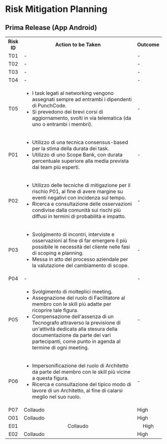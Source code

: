 
# Risk Mitigation Planning

## Prima Release (App Android)
<table>
  <tr>
    <th>Risk ID</th>
    <th>Action to be Taken</th>
    <th>Outcome</th>
  </tr>
  <tr>
    <td align="center">T01</td>
    <td>-</td>
    <td>-</td>
  </tr>
  <tr>
    <td align="center">T02</td>
    <td>-</td>
    <td>-</td>
  </tr>
  <tr>
    <td align="center">T03</td>
    <td>-</td>
    <td>-</td>
  </tr>
  <tr>
    <td align="center">T04</td>
    <td>-</td>
    <td>-</td>
  </tr>
  <tr>
    <td align="center">T05</td>
    <td>
        <ul>
            <li>I task legati al networking vengono assegnati sempre ad entrambi i dipendenti di PunchCode.</li>
            <li>Si prevedono dei brevi corsi di aggiornamento, svolti in via telematica (da uno o entrambi i membri).</li>
        </ul>
    </td>
    <td>-</td>
  </tr>
<!-- Stime delle durate dei task potrebbero essere inaccurate -->
  <tr>
    <td align="center">P01</td>
    <td>
        <ul>
            <li>Utilizzo di una tecnica consensus-based per la stima della durata dei task.</li>
            <li>Utilizzo di uno Scope Bank, con durata percentuale superiore alla media prevista dai team più esperti.</li>
        </ul>
    </td>
    <td>-</td>
  </tr>
  <!-- Assenza di esperienza -> stimiamo male i rischi e l'impatto di esso -->
  <tr>
    <td align="center">P02</td>
    <td>
        <ul>
            <li>Utilizzo delle tecniche di mitigazione per il rischio P01, al fine di avere margine su eventi negativi con incidenza sul tempo.</li>
            <li>Ricerca e consultazione delle osservazioni condivise dalla comunità sui rischi più diffusi in termini di probabilità e impatto.</li>
        </ul>
    </td>
    <td>-</td>
  </tr>
  <tr>
  <!-- richieste di scope sono significative e frequenti -->
    <td align="center">P03</td>
    <td>
        <ul>
            <li>Svolgimento di incontri, interviste e osservazioni al fine di far emergere il più possibile le necessità del cliente nelle fasi di scoping e planning.</li>
            <li>Messa in atto del processo aziendale per la valutazione del cambiamento di scope.</li>
        </ul>
    </td>
    <td>-</td>
  </tr>
  <tr>
    <td align="center">P04</td>
    <td>-</td>
    <td>-</td>
  </tr>
  <tr>
    <!-- figure inesperte nella conduzione dei meeting -->
    <td align="center">P05</td>
    <td>
        <ul>
            <li>Svolgimento di molteplici meeting.</li>
            <li>Assegnazione del ruolo di Facilitatore al membro con le skill più adatte per ricoprire tale figura.</li>
            <li>Compensazione dell'assenza di un Tecnografo attraverso la previsione di un'attività dedicata alla stesura della documentazione da parte dei vari partecipanti, come punto in agenda al termine di ogni meeting.</li>
        </ul>
    </td>
    <td>-</td>
  </tr>
  <tr>
    <!-- tu fai il pm ma fai anche l'architetto -->
    <td align="center">P06</td>
    <td>
        <ul>
            <li>Impersonificazione del ruolo di Architetto da parte del membro con le skill più vicine a questa figura.</li>
            <li>Ricerca e consultazione del tipico modo di lavore di un Architetto, al fine di calarsi meglio nel suo ruolo.</li>
        </ul>
    </td>
    <td>-</td>
  </tr>
  <tr>
    <td align="center">P07</td>
    <td>Collaudo</td>
    <td>High</td>
  </tr>
  <tr>
    <td align="center">O01</td>
    <td>Collaudo</td>
    <td>High</td>
  </tr>
  <tr align="center">
    <td>E01</td>
    <td>Collaudo</td>
    <td>High</td>
  </tr>
  <tr>
    <td align="center">E02</td>
    <td>Collaudo</td>
    <td>High</td>
  </tr>
</table>